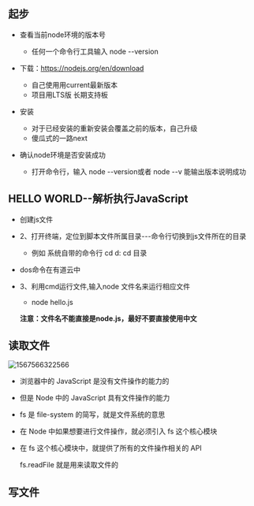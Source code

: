 ## 起步

+ 查看当前node环境的版本号
  - 任何一个命令行工具输入   node  --version

+ 下载：https://nodejs.org/en/download
  - 自己使用用current最新版本
  - 项目用LTS版 长期支持板
+ 安装
  - 对于已经安装的重新安装会覆盖之前的版本，自己升级
  - 傻瓜式的一路next
+ 确认node环境是否安装成功
  - 打开命令行，输入 node --version或者 node --v   能输出版本说明成功

## HELLO WORLD--解析执行JavaScript

+ 创建js文件

+ 2、打开终端，定位到脚本文件所属目录---命令行切换到js文件所在的目录 

  - 例如  系统自带的命令行   cd d:        cd 目录   
- dos命令在有道云中
  
+ 3、利用cmd运行文件,输入node 文件名来运行相应文件

  -  node hello.js

  **注意：文件名不能直接是node.js，最好不要直接使用中文**

  

## 读取文件

![1567566322566](C:\Users\17746\AppData\Roaming\Typora\typora-user-images\1567566322566.png)

+ 浏览器中的 JavaScript 是没有文件操作的能力的

+  但是 Node 中的 JavaScript 具有文件操作的能力

+ fs 是 file-system 的简写，就是文件系统的意思

+  在 Node 中如果想要进行文件操作，就必须引入 fs 这个核心模块

+ 在 fs 这个核心模块中，就提供了所有的文件操作相关的 API

  fs.readFile 就是用来读取文件的

## 写文件

